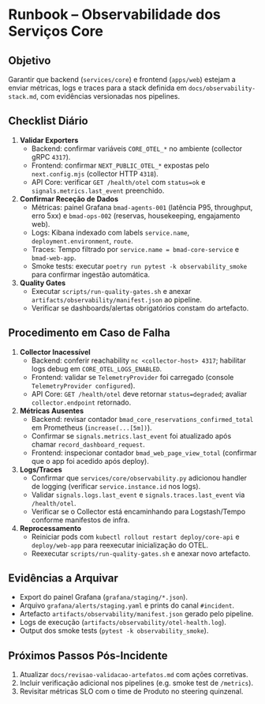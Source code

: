 # Runbook – Observabilidade dos Serviços Core

## Objetivo
Garantir que backend (`services/core`) e frontend (`apps/web`) estejam a enviar métricas, logs e traces para a stack definida em `docs/observability-stack.md`, com evidências versionadas nos pipelines.

## Checklist Diário

1. **Validar Exporters**
   - Backend: confirmar variáveis `CORE_OTEL_*` no ambiente (collector gRPC `4317`).
   - Frontend: confirmar `NEXT_PUBLIC_OTEL_*` expostas pelo `next.config.mjs` (collector HTTP `4318`).
   - API Core: verificar `GET /health/otel` com `status=ok` e `signals.metrics.last_event` preenchido.
2. **Confirmar Receção de Dados**
   - Métricas: painel Grafana `bmad-agents-001` (latência P95, throughput, erro 5xx) e `bmad-ops-002` (reservas, housekeeping, engajamento web).
   - Logs: Kibana indexado com labels `service.name`, `deployment.environment`, `route`.
   - Traces: Tempo filtrado por `service.name = bmad-core-service` e `bmad-web-app`.
   - Smoke tests: executar `poetry run pytest -k observability_smoke` para confirmar ingestão automática.
3. **Quality Gates**
   - Executar `scripts/run-quality-gates.sh` e anexar `artifacts/observability/manifest.json` ao pipeline.
   - Verificar se dashboards/alertas obrigatórios constam do artefacto.

## Procedimento em Caso de Falha

1. **Collector Inacessível**
   - Backend: conferir reachability `nc <collector-host> 4317`; habilitar logs debug em `CORE_OTEL_LOGS_ENABLED`.
   - Frontend: validar se `TelemetryProvider` foi carregado (console `TelemetryProvider configured`).
   - API Core: `GET /health/otel` deve retornar `status=degraded`; avaliar `collector.endpoint` retornado.
2. **Métricas Ausentes**
   - Backend: revisar contador `bmad_core_reservations_confirmed_total` em Prometheus (`increase(...[5m])`).
   - Confirmar se `signals.metrics.last_event` foi atualizado após chamar `record_dashboard_request`.
   - Frontend: inspecionar contador `bmad_web_page_view_total` (confirmar que o app foi acedido após deploy).
3. **Logs/Traces**
   - Confirmar que `services/core/observability.py` adicionou handler de logging (verificar `service.instance.id` nos logs).
   - Validar `signals.logs.last_event` e `signals.traces.last_event` via `/health/otel`.
   - Verificar se o Collector está encaminhando para Logstash/Tempo conforme manifestos de infra.
4. **Reprocessamento**
   - Reiniciar pods com `kubectl rollout restart deploy/core-api` e `deploy/web-app` para reexecutar inicialização do OTEL.
   - Reexecutar `scripts/run-quality-gates.sh` e anexar novo artefacto.

## Evidências a Arquivar

- Export do painel Grafana (`grafana/staging/*.json`).
- Arquivo `grafana/alerts/staging.yaml` e prints do canal `#incident`.
- Artefacto `artifacts/observability/manifest.json` gerado pelo pipeline.
- Logs de execução (`artifacts/observability/otel-health.log`).
- Output dos smoke tests (`pytest -k observability_smoke`).

## Próximos Passos Pós-Incidente

1. Atualizar `docs/revisao-validacao-artefatos.md` com ações corretivas.
2. Incluir verificação adicional nos pipelines (e.g. smoke test de `/metrics`).
3. Revisitar métricas SLO com o time de Produto no steering quinzenal.
